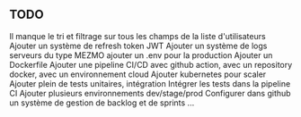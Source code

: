 ## TODO

Il manque le tri et filtrage sur tous les champs de la liste d'utilisateurs
Ajouter un système de refresh token JWT
Ajouter un système de logs serveurs du type MEZMO
ajouter un .env pour la production
Ajouter un Dockerfile
Ajouter une pipeline CI/CD avec github action, avec un repository docker, avec un environnement cloud
Ajouter kubernetes pour scaler
Ajouter plein de tests unitaires, intégration
Intégrer les tests dans la pipeline CI
Ajouter plusieurs environnements dev/stage/prod
Configurer dans github un système de gestion de backlog et de sprints
...
